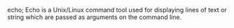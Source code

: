 echo; Echo is a Unix/Linux command tool used for displaying lines of text or string which are passed as arguments on the command line.
